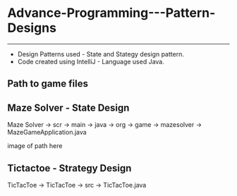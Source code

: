 # Advance-Programming---Pattern-Designs
-------------------------------------------------
* Design Patterns used - State and Stategy design pattern.
* Code created using IntelliJ - Language used Java.


Path to game files
-----------------------------------------------------
Maze Solver - State Design
-----------------------
Maze Solver -> scr -> main -> java -> org -> game -> mazesolver -> MazeGameApplication.java

image of path here

Tictactoe - Strategy Design
----------------------------------------------------
TicTacToe -> TicTacToe -> src -> TicTacToe.java
